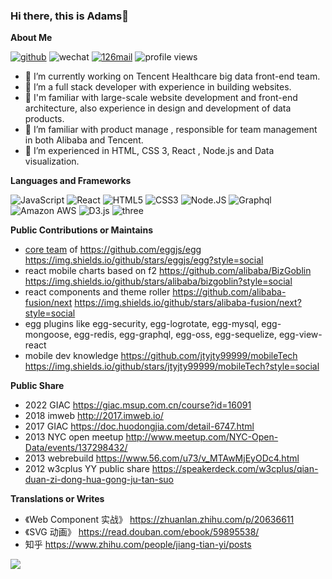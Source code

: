 ### Hi there, this is Adams👋

**About Me** 

[![github](https://img.shields.io/badge/-jtyjty99999-%23323031?style=flat&logo=github)](https://github.com/jtyjty99999)
![wechat](https://img.shields.io/badge/-jtyjty99999-%23323031?style=flat&logo=wechat)
<a href="mailto:jtyjty99999@126.com"><img src="https://img.shields.io/badge/-jtyjty99999@126.com-%23323031?style=flat&logo=gmail" alt="126mail" /></a>
![profile views](https://komarev.com/ghpvc/?username=jtyjty99999&style=flat)



- 🔭 I’m currently working on Tencent Healthcare big data front-end team.
- 🌱 I’m a full stack developer with experience in building websites.
- 👯 I'm familiar with large-scale website development and front-end architecture, also experience in design and development of data products.
- 🤔 I’m familiar with product manage , responsible for team management in both Alibaba and Tencent.
- 💬 I’m experienced in HTML, CSS 3, React , Node.js and Data visualization.

 
**Languages and Frameworks**

  ![JavaScript](https://img.shields.io/badge/-JavaScript-black?style=plastic&logo=javascript)
  ![React](https://img.shields.io/badge/-React-3b2e5a?style=plastic&logo=react)
  ![HTML5](https://img.shields.io/badge/-HTML5-E34F26?style=plastic&logo=html5&logoColor=white)
  ![CSS3](https://img.shields.io/badge/-CSS3-1572B6?style=plastic&logo=css3)
  ![Node.JS](https://img.shields.io/badge/-Node.JS-black?style=plastic&logo=Node.js) 
  ![Graphql](https://img.shields.io/badge/-Graphql-E10098?style=plastic&logo=Graphql)
  ![Amazon AWS](https://img.shields.io/badge/Amazon%20AWS-232F3E?style=plastic&logo=amazon-aws)
  ![D3.js](https://img.shields.io/badge/-D3.js-gray?style=flat-square&logo=D3.js)
  ![three](	https://img.shields.io/badge/ThreeJs-black?style=flat-square&logo=three.js)

**Public Contributions or Maintains** 
 
- [core team](https://github.com/orgs/eggjs/teams/core) of https://github.com/eggjs/egg https://img.shields.io/github/stars/eggjs/egg?style=social
- react mobile charts based on f2 https://github.com/alibaba/BizGoblin   https://img.shields.io/github/stars/alibaba/bizgoblin?style=social
- react components and theme roller https://github.com/alibaba-fusion/next  https://img.shields.io/github/stars/alibaba-fusion/next?style=social
- egg plugins like egg-security, egg-logrotate, egg-mysql, egg-mongoose, egg-redis, egg-graphql, egg-oss, egg-sequelize, egg-view-react
- mobile dev knowledge https://github.com/jtyjty99999/mobileTech https://img.shields.io/github/stars/jtyjty99999/mobileTech?style=social

**Public Share** 

- 2022 GIAC <Logic lowcode programming best practise> https://giac.msup.com.cn/course?id=16091
- 2018 imweb <Fragile Node.js> http://2017.imweb.io/
- 2017 GIAC <Bpmn based front-end architecture and devops> https://doc.huodongjia.com/detail-6747.html
- 2013 NYC open meetup <New York Subway data visualization> http://www.meetup.com/NYC-Open-Data/events/137298432/
- 2013 webrebuild <step into data visualization> https://www.56.com/u73/v_MTAwMjEyODc4.html
- 2012 w3cplus YY public share <f2e auto test tools> https://speakerdeck.com/w3cplus/qian-duan-zi-dong-hua-gong-ju-tan-suo

**Translations or Writes**   
 
- 《Web Component 实战》 https://zhuanlan.zhihu.com/p/20636611
- 《SVG 动画》 https://read.douban.com/ebook/59895538/
- 知乎 https://www.zhihu.com/people/jiang-tian-yi/posts
 
![](https://github-readme-stats.vercel.app/api?username=jtyjty99999)

